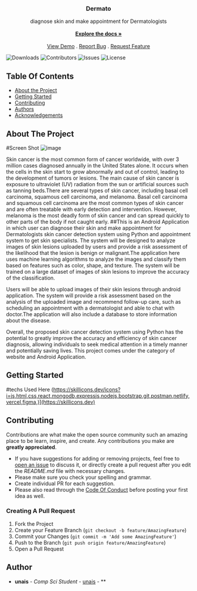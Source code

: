<br/>
<p align="center">
  <a href="https://github.com/muhammadunaisak/Dermato">

  </a>

  <h3 align="center">Dermato</h3>

  <p align="center">
    diagnose skin and make appointment for Dermatologists
    <br/>
    <br/>
    <a href="https://github.com/muhammadunaisak/Dermato"><strong>Explore the docs »</strong></a>
    <br/>
    <br/>
    <a href="https://github.com/muhammadunaisak/Dermato">View Demo</a>
    .
    <a href="https://github.com/muhammadunaisak/Dermato/issues">Report Bug</a>
    .
    <a href="https://github.com/muhammadunaisak/Dermato/issues">Request Feature</a>
  </p>
</p>

![Downloads](https://img.shields.io/github/downloads/muhammadunaisak/Dermato/total) ![Contributors](https://img.shields.io/github/contributors/muhammadunaisak/Dermato?color=dark-green) ![Issues](https://img.shields.io/github/issues/muhammadunaisak/Dermato) ![License](https://img.shields.io/github/license/muhammadunaisak/Dermato) 

## Table Of Contents

* [About the Project](#about-the-project)
* [Getting Started](#getting-started)
* [Contributing](#contributing)
* [Authors](#authors)
* [Acknowledgements](#acknowledgements)

## About The Project

#Screen Shot
![image](https://github.com/muhammadunaisak/Dermato/assets/84447232/e2288d81-c609-469a-808c-10c2277bab03)

                                           


Skin cancer is the most common form of cancer worldwide, with over 3 million cases diagnosed annually in the United States alone. It occurs when the cells in the skin start to grow abnormally and out of control, leading to the development of tumors or lesions. The main cause of skin cancer is exposure to ultraviolet (UV) radiation from the sun or artificial sources such as tanning beds.There are several types of skin cancer, including basal cell carcinoma, squamous cell carcinoma, and melanoma. Basal cell carcinoma and squamous cell carcinoma are the most common types of skin cancer and are often treatable with early detection and intervention. However, melanoma is the most deadly form of skin cancer and can spread quickly to other parts of the body if not caught early.
     ##This is an Android Application in which user can diagnose their skin and make appointment for Dermatologists
skin cancer detection system using Python and  appointment system to get skin specialists. The system will be designed to analyze images of skin lesions uploaded by users and provide a risk assessment of the likelihood that the lesion is benign or malignant.The application here uses machine learning algorithms to analyze the images and classify them based on features such as color, shape, and texture. The system will be trained on a large dataset of images of skin lesions to improve the accuracy of the classification.

Users will be able to upload images of their skin lesions through android application. The system will provide a risk assessment based on the analysis of the uploaded image and recommend follow-up care, such as scheduling an appointment with a dermatologist and able to chat with doctor.The application will also include a database to store information about the disease.

Overall, the proposed skin cancer detection system using Python has the potential to greatly improve the accuracy and efficiency of skin cancer diagnosis, allowing individuals to seek medical attention in a timely manner and potentially saving lives. This project comes under the category of website and Android Application.


## Getting Started

#techs Used Here
(https://skillicons.dev/icons?i=js,html,css,react,mongodb,expressjs,nodejs,bootstrap,git,postman,netlify,vercel,figma,)](https://skillicons.dev)


## Contributing

Contributions are what make the open source community such an amazing place to be learn, inspire, and create. Any contributions you make are **greatly appreciated**.
* If you have suggestions for adding or removing projects, feel free to [open an issue](https://github.com/muhammadunaisak/Dermato/issues/new) to discuss it, or directly create a pull request after you edit the *README.md* file with necessary changes.
* Please make sure you check your spelling and grammar.
* Create individual PR for each suggestion.
* Please also read through the [Code Of Conduct](https://github.com/muhammadunaisak/Dermato/blob/main/CODE_OF_CONDUCT.md) before posting your first idea as well.

### Creating A Pull Request

1. Fork the Project
2. Create your Feature Branch (`git checkout -b feature/AmazingFeature`)
3. Commit your Changes (`git commit -m 'Add some AmazingFeature'`)
4. Push to the Branch (`git push origin feature/AmazingFeature`)
5. Open a Pull Request

## Author

* **unais** - *Comp Sci Student* - [unais](https://github.com/muhammadunaisak) - **

